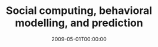---
acronym: SBP-09
date: '2009-05-01T00:00:00'
ext_url: http://www.public.asu.edu/~huanliu/sbp09/
location: Phoenix, Arizona, USA
submission_date: '2008-11-05T00:00:00'
title: Social computing, behavioral modelling, and prediction
---